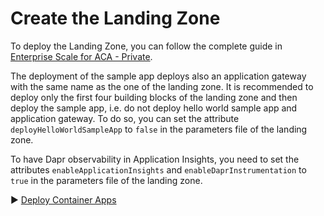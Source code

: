 # Create the Landing Zone

To deploy the Landing Zone, you can follow the complete guide in [Enterprise Scale for ACA - Private](../../../bicep/README.md).

The deployment of the sample app deploys also an application gateway with the same name as the one of the landing zone. It is recommended to deploy only the first four building blocks of the landing zone and then deploy the sample app, i.e. do not deploy hello world sample app and application gateway. To do so, you can set the attribute `deployHelloWorldSampleApp` to `false` in the parameters file of the landing zone.

To have Dapr observability in Application Insights, you need to set the attributes `enableApplicationInsights` and `enableDaprInstrumentation` to `true` in the parameters file of the landing zone.

:arrow_forward: [Deploy Container Apps](./02-container-apps.md)
